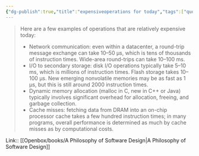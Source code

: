 ```yaml
---
{"dg-publish":true,"title":"expensiveoperations for today","tags":["quotes"],"date":"2023-05-31T09:16:49+04:00","modified_at":"2023-08-11T15:29:16+03:00","alias":"expensiveoperations for today","dg-path":"/quotes/202305310916.md","permalink":"/quotes/202305310916/","dgPassFrontmatter":true}
---
```



> Here are a few examples of operations that are relatively expensive today:
> - Network communication: even within a datacenter, a round-trip message exchange can take 10–50 µs, which is tens of thousands of instruction times. Wide-area round-trips can take 10–100 ms.
> - I/O to secondary storage: disk I/O operations typically take 5–10 ms, which is millions of instruction times. Flash storage takes 10–100 µs. New emerging nonvolatile memories may be as fast as 1 µs, but this is still around 2000 instruction times.
> - Dynamic memory allocation (malloc in C, new in C++ or Java) typically involves significant overhead for allocation, freeing, and garbage collection.
> - Cache misses: fetching data from DRAM into an on-chip processor cache takes a few hundred instruction times; in many programs, overall performance is determined as much by cache misses as by computational costs.

Link:: [[Openbox/books/A Philosophy of Software Design\|A Philosophy of Software Design]]
